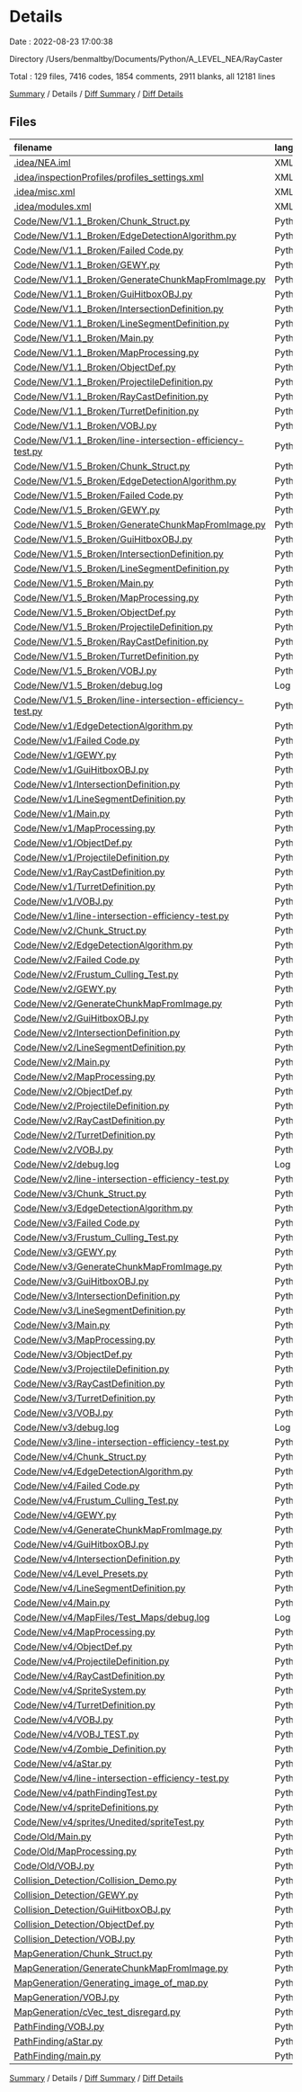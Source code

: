 # Details

Date : 2022-08-23 17:00:38

Directory /Users/benmaltby/Documents/Python/A_LEVEL_NEA/RayCaster

Total : 129 files,  7416 codes, 1854 comments, 2911 blanks, all 12181 lines

[Summary](results.md) / Details / [Diff Summary](diff.md) / [Diff Details](diff-details.md)

## Files
| filename | language | code | comment | blank | total |
| :--- | :--- | ---: | ---: | ---: | ---: |
| [.idea/NEA.iml](/.idea/NEA.iml) | XML | 12 | 0 | 0 | 12 |
| [.idea/inspectionProfiles/profiles_settings.xml](/.idea/inspectionProfiles/profiles_settings.xml) | XML | 6 | 0 | 0 | 6 |
| [.idea/misc.xml](/.idea/misc.xml) | XML | 4 | 0 | 0 | 4 |
| [.idea/modules.xml](/.idea/modules.xml) | XML | 8 | 0 | 0 | 8 |
| [Code/New/V1.1_Broken/Chunk_Struct.py](/Code/New/V1.1_Broken/Chunk_Struct.py) | Python | 33 | 18 | 19 | 70 |
| [Code/New/V1.1_Broken/EdgeDetectionAlgorithm.py](/Code/New/V1.1_Broken/EdgeDetectionAlgorithm.py) | Python | 67 | 5 | 28 | 100 |
| [Code/New/V1.1_Broken/Failed Code.py](/Code/New/V1.1_Broken/Failed%20Code.py) | Python | 0 | 77 | 8 | 85 |
| [Code/New/V1.1_Broken/GEWY.py](/Code/New/V1.1_Broken/GEWY.py) | Python | 267 | 17 | 89 | 373 |
| [Code/New/V1.1_Broken/GenerateChunkMapFromImage.py](/Code/New/V1.1_Broken/GenerateChunkMapFromImage.py) | Python | 30 | 0 | 18 | 48 |
| [Code/New/V1.1_Broken/GuiHitboxOBJ.py](/Code/New/V1.1_Broken/GuiHitboxOBJ.py) | Python | 10 | 1 | 2 | 13 |
| [Code/New/V1.1_Broken/IntersectionDefinition.py](/Code/New/V1.1_Broken/IntersectionDefinition.py) | Python | 14 | 0 | 4 | 18 |
| [Code/New/V1.1_Broken/LineSegmentDefinition.py](/Code/New/V1.1_Broken/LineSegmentDefinition.py) | Python | 56 | 0 | 11 | 67 |
| [Code/New/V1.1_Broken/Main.py](/Code/New/V1.1_Broken/Main.py) | Python | 94 | 18 | 28 | 140 |
| [Code/New/V1.1_Broken/MapProcessing.py](/Code/New/V1.1_Broken/MapProcessing.py) | Python | 88 | 21 | 22 | 131 |
| [Code/New/V1.1_Broken/ObjectDef.py](/Code/New/V1.1_Broken/ObjectDef.py) | Python | 8 | 0 | 3 | 11 |
| [Code/New/V1.1_Broken/ProjectileDefinition.py](/Code/New/V1.1_Broken/ProjectileDefinition.py) | Python | 10 | 0 | 3 | 13 |
| [Code/New/V1.1_Broken/RayCastDefinition.py](/Code/New/V1.1_Broken/RayCastDefinition.py) | Python | 36 | 4 | 9 | 49 |
| [Code/New/V1.1_Broken/TurretDefinition.py](/Code/New/V1.1_Broken/TurretDefinition.py) | Python | 57 | 13 | 15 | 85 |
| [Code/New/V1.1_Broken/VOBJ.py](/Code/New/V1.1_Broken/VOBJ.py) | Python | 43 | 2 | 21 | 66 |
| [Code/New/V1.1_Broken/line-intersection-efficiency-test.py](/Code/New/V1.1_Broken/line-intersection-efficiency-test.py) | Python | 38 | 0 | 23 | 61 |
| [Code/New/V1.5_Broken/Chunk_Struct.py](/Code/New/V1.5_Broken/Chunk_Struct.py) | Python | 33 | 18 | 19 | 70 |
| [Code/New/V1.5_Broken/EdgeDetectionAlgorithm.py](/Code/New/V1.5_Broken/EdgeDetectionAlgorithm.py) | Python | 67 | 5 | 28 | 100 |
| [Code/New/V1.5_Broken/Failed Code.py](/Code/New/V1.5_Broken/Failed%20Code.py) | Python | 0 | 77 | 8 | 85 |
| [Code/New/V1.5_Broken/GEWY.py](/Code/New/V1.5_Broken/GEWY.py) | Python | 267 | 17 | 89 | 373 |
| [Code/New/V1.5_Broken/GenerateChunkMapFromImage.py](/Code/New/V1.5_Broken/GenerateChunkMapFromImage.py) | Python | 32 | 0 | 18 | 50 |
| [Code/New/V1.5_Broken/GuiHitboxOBJ.py](/Code/New/V1.5_Broken/GuiHitboxOBJ.py) | Python | 10 | 1 | 2 | 13 |
| [Code/New/V1.5_Broken/IntersectionDefinition.py](/Code/New/V1.5_Broken/IntersectionDefinition.py) | Python | 14 | 0 | 4 | 18 |
| [Code/New/V1.5_Broken/LineSegmentDefinition.py](/Code/New/V1.5_Broken/LineSegmentDefinition.py) | Python | 56 | 0 | 11 | 67 |
| [Code/New/V1.5_Broken/Main.py](/Code/New/V1.5_Broken/Main.py) | Python | 91 | 21 | 28 | 140 |
| [Code/New/V1.5_Broken/MapProcessing.py](/Code/New/V1.5_Broken/MapProcessing.py) | Python | 94 | 21 | 22 | 137 |
| [Code/New/V1.5_Broken/ObjectDef.py](/Code/New/V1.5_Broken/ObjectDef.py) | Python | 8 | 0 | 3 | 11 |
| [Code/New/V1.5_Broken/ProjectileDefinition.py](/Code/New/V1.5_Broken/ProjectileDefinition.py) | Python | 10 | 0 | 3 | 13 |
| [Code/New/V1.5_Broken/RayCastDefinition.py](/Code/New/V1.5_Broken/RayCastDefinition.py) | Python | 37 | 4 | 9 | 50 |
| [Code/New/V1.5_Broken/TurretDefinition.py](/Code/New/V1.5_Broken/TurretDefinition.py) | Python | 59 | 14 | 15 | 88 |
| [Code/New/V1.5_Broken/VOBJ.py](/Code/New/V1.5_Broken/VOBJ.py) | Python | 43 | 2 | 21 | 66 |
| [Code/New/V1.5_Broken/debug.log](/Code/New/V1.5_Broken/debug.log) | Log | 0 | 0 | 1 | 1 |
| [Code/New/V1.5_Broken/line-intersection-efficiency-test.py](/Code/New/V1.5_Broken/line-intersection-efficiency-test.py) | Python | 38 | 0 | 23 | 61 |
| [Code/New/v1/EdgeDetectionAlgorithm.py](/Code/New/v1/EdgeDetectionAlgorithm.py) | Python | 50 | 4 | 23 | 77 |
| [Code/New/v1/Failed Code.py](/Code/New/v1/Failed%20Code.py) | Python | 0 | 77 | 8 | 85 |
| [Code/New/v1/GEWY.py](/Code/New/v1/GEWY.py) | Python | 267 | 17 | 89 | 373 |
| [Code/New/v1/GuiHitboxOBJ.py](/Code/New/v1/GuiHitboxOBJ.py) | Python | 10 | 1 | 2 | 13 |
| [Code/New/v1/IntersectionDefinition.py](/Code/New/v1/IntersectionDefinition.py) | Python | 14 | 0 | 4 | 18 |
| [Code/New/v1/LineSegmentDefinition.py](/Code/New/v1/LineSegmentDefinition.py) | Python | 56 | 0 | 11 | 67 |
| [Code/New/v1/Main.py](/Code/New/v1/Main.py) | Python | 79 | 14 | 25 | 118 |
| [Code/New/v1/MapProcessing.py](/Code/New/v1/MapProcessing.py) | Python | 88 | 21 | 22 | 131 |
| [Code/New/v1/ObjectDef.py](/Code/New/v1/ObjectDef.py) | Python | 8 | 0 | 3 | 11 |
| [Code/New/v1/ProjectileDefinition.py](/Code/New/v1/ProjectileDefinition.py) | Python | 10 | 0 | 3 | 13 |
| [Code/New/v1/RayCastDefinition.py](/Code/New/v1/RayCastDefinition.py) | Python | 30 | 6 | 9 | 45 |
| [Code/New/v1/TurretDefinition.py](/Code/New/v1/TurretDefinition.py) | Python | 44 | 13 | 14 | 71 |
| [Code/New/v1/VOBJ.py](/Code/New/v1/VOBJ.py) | Python | 43 | 2 | 21 | 66 |
| [Code/New/v1/line-intersection-efficiency-test.py](/Code/New/v1/line-intersection-efficiency-test.py) | Python | 38 | 0 | 23 | 61 |
| [Code/New/v2/Chunk_Struct.py](/Code/New/v2/Chunk_Struct.py) | Python | 41 | 22 | 21 | 84 |
| [Code/New/v2/EdgeDetectionAlgorithm.py](/Code/New/v2/EdgeDetectionAlgorithm.py) | Python | 70 | 14 | 30 | 114 |
| [Code/New/v2/Failed Code.py](/Code/New/v2/Failed%20Code.py) | Python | 0 | 92 | 12 | 104 |
| [Code/New/v2/Frustum_Culling_Test.py](/Code/New/v2/Frustum_Culling_Test.py) | Python | 42 | 6 | 30 | 78 |
| [Code/New/v2/GEWY.py](/Code/New/v2/GEWY.py) | Python | 267 | 17 | 89 | 373 |
| [Code/New/v2/GenerateChunkMapFromImage.py](/Code/New/v2/GenerateChunkMapFromImage.py) | Python | 34 | 0 | 19 | 53 |
| [Code/New/v2/GuiHitboxOBJ.py](/Code/New/v2/GuiHitboxOBJ.py) | Python | 10 | 1 | 2 | 13 |
| [Code/New/v2/IntersectionDefinition.py](/Code/New/v2/IntersectionDefinition.py) | Python | 14 | 4 | 6 | 24 |
| [Code/New/v2/LineSegmentDefinition.py](/Code/New/v2/LineSegmentDefinition.py) | Python | 56 | 0 | 11 | 67 |
| [Code/New/v2/Main.py](/Code/New/v2/Main.py) | Python | 111 | 34 | 46 | 191 |
| [Code/New/v2/MapProcessing.py](/Code/New/v2/MapProcessing.py) | Python | 60 | 55 | 41 | 156 |
| [Code/New/v2/ObjectDef.py](/Code/New/v2/ObjectDef.py) | Python | 8 | 0 | 3 | 11 |
| [Code/New/v2/ProjectileDefinition.py](/Code/New/v2/ProjectileDefinition.py) | Python | 10 | 0 | 3 | 13 |
| [Code/New/v2/RayCastDefinition.py](/Code/New/v2/RayCastDefinition.py) | Python | 69 | 21 | 23 | 113 |
| [Code/New/v2/TurretDefinition.py](/Code/New/v2/TurretDefinition.py) | Python | 57 | 18 | 25 | 100 |
| [Code/New/v2/VOBJ.py](/Code/New/v2/VOBJ.py) | Python | 43 | 2 | 21 | 66 |
| [Code/New/v2/debug.log](/Code/New/v2/debug.log) | Log | 2 | 0 | 1 | 3 |
| [Code/New/v2/line-intersection-efficiency-test.py](/Code/New/v2/line-intersection-efficiency-test.py) | Python | 38 | 0 | 23 | 61 |
| [Code/New/v3/Chunk_Struct.py](/Code/New/v3/Chunk_Struct.py) | Python | 41 | 22 | 21 | 84 |
| [Code/New/v3/EdgeDetectionAlgorithm.py](/Code/New/v3/EdgeDetectionAlgorithm.py) | Python | 70 | 14 | 30 | 114 |
| [Code/New/v3/Failed Code.py](/Code/New/v3/Failed%20Code.py) | Python | 0 | 97 | 16 | 113 |
| [Code/New/v3/Frustum_Culling_Test.py](/Code/New/v3/Frustum_Culling_Test.py) | Python | 42 | 6 | 30 | 78 |
| [Code/New/v3/GEWY.py](/Code/New/v3/GEWY.py) | Python | 267 | 17 | 89 | 373 |
| [Code/New/v3/GenerateChunkMapFromImage.py](/Code/New/v3/GenerateChunkMapFromImage.py) | Python | 35 | 0 | 19 | 54 |
| [Code/New/v3/GuiHitboxOBJ.py](/Code/New/v3/GuiHitboxOBJ.py) | Python | 10 | 1 | 2 | 13 |
| [Code/New/v3/IntersectionDefinition.py](/Code/New/v3/IntersectionDefinition.py) | Python | 14 | 4 | 6 | 24 |
| [Code/New/v3/LineSegmentDefinition.py](/Code/New/v3/LineSegmentDefinition.py) | Python | 56 | 0 | 11 | 67 |
| [Code/New/v3/Main.py](/Code/New/v3/Main.py) | Python | 111 | 35 | 47 | 193 |
| [Code/New/v3/MapProcessing.py](/Code/New/v3/MapProcessing.py) | Python | 109 | 43 | 53 | 205 |
| [Code/New/v3/ObjectDef.py](/Code/New/v3/ObjectDef.py) | Python | 8 | 0 | 3 | 11 |
| [Code/New/v3/ProjectileDefinition.py](/Code/New/v3/ProjectileDefinition.py) | Python | 10 | 0 | 3 | 13 |
| [Code/New/v3/RayCastDefinition.py](/Code/New/v3/RayCastDefinition.py) | Python | 84 | 26 | 32 | 142 |
| [Code/New/v3/TurretDefinition.py](/Code/New/v3/TurretDefinition.py) | Python | 61 | 17 | 26 | 104 |
| [Code/New/v3/VOBJ.py](/Code/New/v3/VOBJ.py) | Python | 43 | 2 | 21 | 66 |
| [Code/New/v3/debug.log](/Code/New/v3/debug.log) | Log | 2 | 0 | 1 | 3 |
| [Code/New/v3/line-intersection-efficiency-test.py](/Code/New/v3/line-intersection-efficiency-test.py) | Python | 38 | 0 | 23 | 61 |
| [Code/New/v4/Chunk_Struct.py](/Code/New/v4/Chunk_Struct.py) | Python | 41 | 22 | 22 | 85 |
| [Code/New/v4/EdgeDetectionAlgorithm.py](/Code/New/v4/EdgeDetectionAlgorithm.py) | Python | 70 | 13 | 30 | 113 |
| [Code/New/v4/Failed Code.py](/Code/New/v4/Failed%20Code.py) | Python | 0 | 375 | 76 | 451 |
| [Code/New/v4/Frustum_Culling_Test.py](/Code/New/v4/Frustum_Culling_Test.py) | Python | 42 | 6 | 30 | 78 |
| [Code/New/v4/GEWY.py](/Code/New/v4/GEWY.py) | Python | 401 | 25 | 135 | 561 |
| [Code/New/v4/GenerateChunkMapFromImage.py](/Code/New/v4/GenerateChunkMapFromImage.py) | Python | 77 | 14 | 30 | 121 |
| [Code/New/v4/GuiHitboxOBJ.py](/Code/New/v4/GuiHitboxOBJ.py) | Python | 10 | 1 | 2 | 13 |
| [Code/New/v4/IntersectionDefinition.py](/Code/New/v4/IntersectionDefinition.py) | Python | 14 | 4 | 6 | 24 |
| [Code/New/v4/Level_Presets.py](/Code/New/v4/Level_Presets.py) | Python | 8 | 25 | 4 | 37 |
| [Code/New/v4/LineSegmentDefinition.py](/Code/New/v4/LineSegmentDefinition.py) | Python | 29 | 6 | 13 | 48 |
| [Code/New/v4/Main.py](/Code/New/v4/Main.py) | Python | 326 | 56 | 110 | 492 |
| [Code/New/v4/MapFiles/Test_Maps/debug.log](/Code/New/v4/MapFiles/Test_Maps/debug.log) | Log | 1 | 0 | 1 | 2 |
| [Code/New/v4/MapProcessing.py](/Code/New/v4/MapProcessing.py) | Python | 131 | 34 | 59 | 224 |
| [Code/New/v4/ObjectDef.py](/Code/New/v4/ObjectDef.py) | Python | 8 | 0 | 3 | 11 |
| [Code/New/v4/ProjectileDefinition.py](/Code/New/v4/ProjectileDefinition.py) | Python | 10 | 0 | 3 | 13 |
| [Code/New/v4/RayCastDefinition.py](/Code/New/v4/RayCastDefinition.py) | Python | 90 | 30 | 34 | 154 |
| [Code/New/v4/SpriteSystem.py](/Code/New/v4/SpriteSystem.py) | Python | 84 | 7 | 27 | 118 |
| [Code/New/v4/TurretDefinition.py](/Code/New/v4/TurretDefinition.py) | Python | 200 | 28 | 47 | 275 |
| [Code/New/v4/VOBJ.py](/Code/New/v4/VOBJ.py) | Python | 69 | 2 | 32 | 103 |
| [Code/New/v4/VOBJ_TEST.py](/Code/New/v4/VOBJ_TEST.py) | Python | 4 | 0 | 3 | 7 |
| [Code/New/v4/Zombie_Definition.py](/Code/New/v4/Zombie_Definition.py) | Python | 79 | 7 | 30 | 116 |
| [Code/New/v4/aStar.py](/Code/New/v4/aStar.py) | Python | 90 | 17 | 30 | 137 |
| [Code/New/v4/line-intersection-efficiency-test.py](/Code/New/v4/line-intersection-efficiency-test.py) | Python | 38 | 0 | 23 | 61 |
| [Code/New/v4/pathFindingTest.py](/Code/New/v4/pathFindingTest.py) | Python | 125 | 7 | 31 | 163 |
| [Code/New/v4/spriteDefinitions.py](/Code/New/v4/spriteDefinitions.py) | Python | 43 | 3 | 28 | 74 |
| [Code/New/v4/sprites/Unedited/spriteTest.py](/Code/New/v4/sprites/Unedited/spriteTest.py) | Python | 32 | 17 | 15 | 64 |
| [Code/Old/Main.py](/Code/Old/Main.py) | Python | 34 | 2 | 16 | 52 |
| [Code/Old/MapProcessing.py](/Code/Old/MapProcessing.py) | Python | 29 | 0 | 10 | 39 |
| [Code/Old/VOBJ.py](/Code/Old/VOBJ.py) | Python | 43 | 2 | 21 | 66 |
| [Collision_Detection/Collision_Demo.py](/Collision_Detection/Collision_Demo.py) | Python | 97 | 3 | 25 | 125 |
| [Collision_Detection/GEWY.py](/Collision_Detection/GEWY.py) | Python | 282 | 17 | 92 | 391 |
| [Collision_Detection/GuiHitboxOBJ.py](/Collision_Detection/GuiHitboxOBJ.py) | Python | 10 | 1 | 2 | 13 |
| [Collision_Detection/ObjectDef.py](/Collision_Detection/ObjectDef.py) | Python | 8 | 0 | 3 | 11 |
| [Collision_Detection/VOBJ.py](/Collision_Detection/VOBJ.py) | Python | 55 | 2 | 30 | 87 |
| [MapGeneration/Chunk_Struct.py](/MapGeneration/Chunk_Struct.py) | Python | 30 | 17 | 19 | 66 |
| [MapGeneration/GenerateChunkMapFromImage.py](/MapGeneration/GenerateChunkMapFromImage.py) | Python | 32 | 0 | 20 | 52 |
| [MapGeneration/Generating_image_of_map.py](/MapGeneration/Generating_image_of_map.py) | Python | 15 | 0 | 6 | 21 |
| [MapGeneration/VOBJ.py](/MapGeneration/VOBJ.py) | Python | 43 | 2 | 21 | 66 |
| [MapGeneration/cVec_test_disregard.py](/MapGeneration/cVec_test_disregard.py) | Python | 5 | 0 | 2 | 7 |
| [PathFinding/VOBJ.py](/PathFinding/VOBJ.py) | Python | 43 | 2 | 21 | 66 |
| [PathFinding/aStar.py](/PathFinding/aStar.py) | Python | 84 | 13 | 27 | 124 |
| [PathFinding/main.py](/PathFinding/main.py) | Python | 174 | 13 | 69 | 256 |

[Summary](results.md) / Details / [Diff Summary](diff.md) / [Diff Details](diff-details.md)